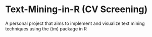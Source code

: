 # Text-Mining-in-R (CV Screening)
A personal project that aims to implement and visualize text mining techniques using the (tm) package in R

